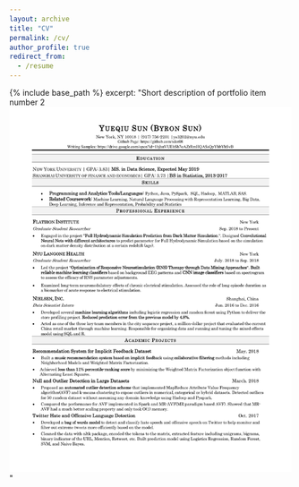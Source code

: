 ```yaml
---
layout: archive
title: "CV"
permalink: /cv/
author_profile: true
redirect_from:
  - /resume
---
```


{% include base_path %}
excerpt: "Short description of portfolio item number 2 <br/><img src='/files/Yueqiu Sun CV.png'>"